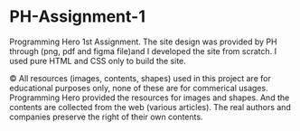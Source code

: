 # PH-Assignment-1

Programming Hero 1st Assignment. The site design was provided by PH through (png, pdf and figma file)and I developed the site from scratch. I used pure HTML and CSS only to build the site.

© All resources (images, contents, shapes) used in this project are for educational purposes only, none of these are for commerical usages. Programming Hero provided the resources for images and shapes. And the contents are collected from the web (various articles). The real authors and companies preserve the right of their own contents.
